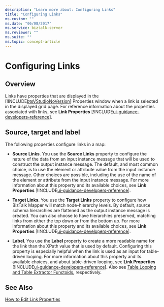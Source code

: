 ```yaml
---
description: "Learn more about: Configuring Links"
title: "Configuring Links"
ms.custom: ""
ms.date: "06/08/2017"
ms.service: biztalk-server
ms.reviewer: ""
ms.suite: ""
ms.topic: concept-article
---
```

# Configuring Links

## Overview
Links have properties that are displayed in the [!INCLUDE[btsVStudioNoVersion](../includes/btsvstudionoversion-md.md)] Properties window when a link is selected in the displayed grid page. For reference information about the properties associated with links, see **Link Properties** [!INCLUDE[ui-guidance-developers-reference](../includes/ui-guidance-developers-reference.md)]. 

## Source, target and label  
 The following properties configure links in a map:  
  
- **Source Links**. You use the **Source Links** property to configure the nature of the data from an input instance message that will be used to construct the output instance message. The default, and most common choice, is to use the element or attribute value from the input instance message. Other choices are possible, including the use of the name of the element or attribute from the input instance message. For more information about this property and its available choices, see **Link Properties** [!INCLUDE[ui-guidance-developers-reference](../includes/ui-guidance-developers-reference.md)].
  
- **Target Links**. You use the **Target Links** property to configure how BizTalk Mapper will match node-hierarchy levels. By default, source schema hierarchies are flattened as the output instance message is created. You can also choose to have hierarchies preserved, matching links from either the top down or from the bottom up. For more information about this property and its available choices, see **Link Properties** [!INCLUDE[ui-guidance-developers-reference](../includes/ui-guidance-developers-reference.md)].
  
- **Label**. You use the **Label** property to create a more readable name for the link than the XPath value that is used by default. Configuring this property is especially helpful when the link is used as an input for table-driven looping. For more information about this property and its available choices, and about table-driven looping, see **Link Properties** [!INCLUDE[ui-guidance-developers-reference](../includes/ui-guidance-developers-reference.md)]. Also see [Table Looping and Table Extractor Functoids](../core/table-looping-and-table-extractor-functoids.md), respectively.  
  
## See Also  
  [How to Edit Link Properties](../core/how-to-edit-link-properties.md)
